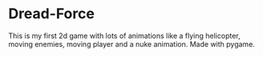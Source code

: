 # Dread-Force
This is my first 2d game with lots of animations like a flying helicopter, moving enemies, moving player and a nuke animation. Made with pygame.
